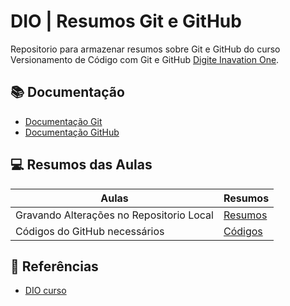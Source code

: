 
# DIO | Resumos Git e GitHub

Repositorio para armazenar resumos sobre Git e GitHub do curso Versionamento de Código com Git e GitHub [Digite Inavation One](https://www.dio.me/).

## 📚 Documentação 
- [Documentação Git](https://git-scm.com/doc)
- [Documentação GitHub](https://docs.github.com/)

## 💻 Resumos das Aulas 
|Aulas | Resumos|
|------|--------|
|Gravando Alterações no Repositorio Local | [Resumos](https://github.com/Edson11042010/Gravando-Altera-es-no-Repositorio-Local.git)
|Códigos do GitHub necessários| [Códigos](https://github.com/Edson11042010/C-digos-Simples-)

## 📒 Referências 
- [DIO curso](https://web.dio.me/track/criando-prompts-inteligentes) 



